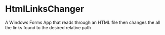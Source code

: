 # HtmlLinksChanger
A Windows Forms App that reads through an HTML file then changes the all the links found to the desired relative path
